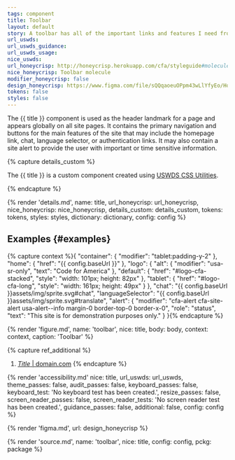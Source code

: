 ```yaml
---
tags: component
title: Toolbar
layout: default
story: A toolbar has all of the important links and features I need from a website. It might also have a time-sensitive alert.
url_uswds:
url_uswds_guidance:
url_uswds_usage:
nice_uswds:
url_honeycrisp: http://honeycrisp.herokuapp.com/cfa/styleguide#molecules-toolbar
nice_honeycrisp: Toolbar molecule
modifier_honeycrisp: false
design_honeycrisp: https://www.figma.com/file/sQQqaoeuOPpm43wLlYfyEo/Honeycrisp-Design-System?type=design&node-id=5002-531&mode=design
tokens: false
styles: false
---
```


<!-- INTRO -->

The {{ title }} component is used as the header landmark for a page and appears globally on all site pages. It contains the primary navigation and buttons for the main features of the site that may include the homepage link, chat, language selector, or authentication links. It may also contain a site alert to provide the user with important or time sensitive information.

<!-- DETAILS -->

{% capture details_custom %}
<p>The {{ title }} is a custom component created using <a href="https://designsystem.digital.gov/utilities" target="_blank" rel="noopener nofollow" class="usa-link--external">USWDS CSS Utilities</a>.</p>
{% endcapture %}

{% render 'details.md',
  name: title,
  url_honeycrisp: url_honeycrisp,
  nice_honeycrisp: nice_honeycrisp,
  details_custom: details_custom,
  tokens: tokens,
  styles: styles,
  dictionary: dictionary,
  config: config %}

<!-- EXAMPLES -->

## Examples {#examples}

{% capture context %}{
  "container": {
    "modifier": "tablet:padding-y-2"
  },
  "home": {
    "href": "{{ config.baseUrl }}"
  },
  "logo": {
    "alt": {
      "modifier": "usa-sr-only",
      "text": "Code for America"
    },
    "default": {
      "href": "#logo-cfa-stacked",
      "style": "width: 101px; height: 82px"
    },
    "tablet": {
      "href": "#logo-cfa-long",
      "style": "width: 161px; height: 49px"
    }
  },
  "chat": "{{ config.baseUrl }}assets/img/sprite.svg#chat",
  "languageSelector": "{{ config.baseUrl }}assets/img/sprite.svg#translate",
  "alert": {
    "modifier": "cfa-alert cfa-site-alert usa-alert--info margin-0 border-top-0 border-x-0",
    "role": "status",
    "text": "This site is for demonstration purposes only."
  }
}{% endcapture %}

{% render 'figure.md', name: 'toolbar', nice: title, body: body, context: context, caption: 'Toolbar' %}

<!-- GUIDANCE -->

<!-- ## Guidance {#guidance} -->

{% capture ref_additional %}
1. <a href="#" target="_blank" rel="noopener nofollow" class="usa-link--external"><cite>Title</cite> | domain.com</a>
{% endcapture %}

<!-- render 'references.md', ref_main: url_uswds_guidance, ref_additional: ref_additional, config: config -->

<!-- ACCESSIBILITY -->

{% render 'accessibility.md'
  nice: title,
  url_uswds: url_uswds,
  theme_passes: false,
  audit_passes: false,
  keyboard_passes: false,
  keyboard_test: 'No keyboard test has been created.',
  resize_passes: false,
  screen_reader_passes: false,
  screen_reader_tests: 'No screen reader test has been created.',
  guidance_passes: false,
  additional: false,
  config: config %}

<!-- DESIGN -->

{% render 'figma.md', url: design_honeycrisp %}

<!-- SOURCE -->

{% render 'source.md', name: 'toolbar', nice: title, config: config, pckg: package %}
